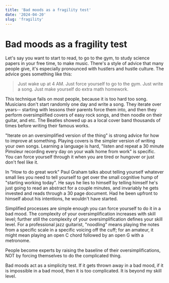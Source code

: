```yaml
---
title: 'Bad moods as a fragility test'
date: '2024-04-20'
slug: 'fragility'
---
```


# Bad moods as a fragility test

Let's say you want to start to read, to go to the gym, to study science papers in your free time, to make music. There's a style of advice that many people give, it's especially pronounced with hustlers and hustle culture.  The advice goes something like this:

> Just wake up at 4 AM. Just force yourself to go to the gym. Just write a song. Just make yourself do extra math homework.

This technique fails on most people, because it is too hard too song. Musicians don't start randomly one day and write a song. They iterate over years-- starting with lessons their parents force them into, and then they perform oversimplified covers of easy rock songs, and then noodle on their guitar, and etc. The Beatles showed up as a local cover band thousands of times before writing their famous works.

"Iterate on an oversimplified version of the thing" is strong advice for how to improve at something. Playing covers is the simpler version of writing your own songs. Learning a language is hard, "listen and repeat a 30 minute Pimsleur recording every day on your walk home from work" is specific. You can force yourself through it when you are tired or hungover or just don't feel like it.

In "How to do great work" Paul Graham talks about telling yourself whatever small lies you need to tell yourself to get over the small cognitive hump of "starting working today". He says he lies to himself by telling himself he's just going to read an abstract for a couple minutes, and invariably he gets invested and reads through a 30 page document. Had he been upfront to himself about his intentions, he wouldn't have started.

Simplified processes are simple enough you can force yourself to do it in a bad mood. The complexity of your oversimplification increases with skill level; further still the complexity of your oversimplification defines your skill level. For a professional jazz guitarist, "noodling" means playing the notes from a specific scale in a specific voicing off the cuff; for an amateur, it might mean playing an open C chord followed by an open G with a metronome.

People become experts by raising the baseline of their oversimplifications, NOT by forcing themselves to do the complicated thing.

Bad moods act as a simplicity test. If it gets thrown away in a bad mood, if it is impossible in a bad mood, then it is too complicated. It is beyond my skill level.
